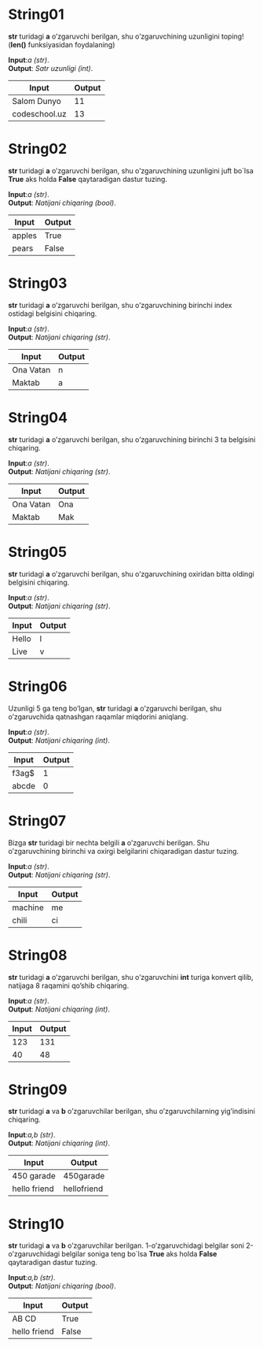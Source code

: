 # String01

**str** turidagi **a** o’zgaruvchi  berilgan, shu o’zgaruvchining uzunligini toping! 
(**len()** funksiyasidan foydalaning)

**Input**:*a (str)*.\
**Output**: *Satr uzunligi (int)*.

|   **Input**   |   **Output**    |
|---------------|-----------------|
|Salom Dunyo    |11               |
|codeschool.uz  |13               |


# String02

**str** turidagi **a** o’zgaruvchi berilgan, shu o’zgaruvchining uzunligini juft bo`lsa **True** aks holda **False** qaytaradigan dastur tuzing.

**Input**:*a (str)*.\
**Output**: *Natijani chiqaring (bool)*.

|   **Input**   |   **Output**    |
|---------------|-----------------|
|apples         |True             |
|pears          |False            |

# String03

**str** turidagi **a** o’zgaruvchi  berilgan, shu o’zgaruvchining birinchi index ostidagi belgisini chiqaring.

**Input**:*a (str)*.\
**Output**: *Natijani chiqaring (str)*.

|   **Input**   |   **Output**    |
|---------------|-----------------|
|Ona Vatan      |n                |
|Maktab         |a                |

# String04

**str** turidagi **a** o’zgaruvchi  berilgan, shu o’zgaruvchining birinchi  3 ta belgisini chiqaring.

**Input**:*a (str)*.\
**Output**: *Natijani chiqaring (str)*.

|   **Input**   |   **Output**    |
|---------------|-----------------|
|Ona Vatan      |Ona              |
|Maktab         |Mak              |

# String05

**str** turidagi **a** o’zgaruvchi  berilgan, shu o’zgaruvchining oxiridan bitta oldingi belgisini chiqaring.

**Input**:*a (str)*.\
**Output**: *Natijani chiqaring (str)*.

|   **Input**   |   **Output**    |
|---------------|-----------------|
|Hello          |l                |
|Live           |v                |

# String06

Uzunligi 5 ga teng bo’lgan, **str** turidagi **a** o’zgaruvchi berilgan, shu o’zgaruvchida qatnashgan raqamlar miqdorini aniqlang.

**Input**:*a (str)*.\
**Output**: *Natijani chiqaring (int)*.

|   **Input**   |   **Output**    |
|---------------|-----------------|
|f3ag$          |1                |
|abcde          |0                |

# String07

Bizga **str** turidagi  bir nechta belgili **a** o’zgaruvchi berilgan. Shu o’zgaruvchining birinchi va oxirgi belgilarini chiqaradigan dastur tuzing.

**Input**:*a (str)*.\
**Output**: *Natijani chiqaring (str)*.

|   **Input**   |   **Output**    |
|---------------|-----------------|
|machine        |me               |
|chili          |ci               |

# String08

**str** turidagi **a** o’zgaruvchi  berilgan, shu o’zgaruvchini **int** turiga konvert qilib, natijaga 8 raqamini qo’shib chiqaring.

**Input**:*a (str)*.\
**Output**: *Natijani chiqaring (int)*.

|   **Input**   |   **Output**    |
|---------------|-----------------|
|123            |131              |
|40             |48               |

# String09

**str** turidagi **a** va **b** o’zgaruvchilar berilgan, shu o’zgaruvchilarning yig’indisini chiqaring.

**Input**:*a,b (str)*.\
**Output**: *Natijani chiqaring (int)*.

|   **Input**   |   **Output**    |
|---------------|-----------------|
|450 garade     |450garade        |
|hello friend   |hellofriend      |

# String10

**str** turidagi **a** va **b** o’zgaruvchilar berilgan. 1-o’zgaruvchidagi belgilar soni 2-o’zgaruvchidagi belgilar soniga teng bo`lsa **True** aks holda **False** qaytaradigan dastur tuzing.

**Input**:*a,b (str)*.\
**Output**: *Natijani chiqaring (bool)*.

|   **Input**   |   **Output**    |
|---------------|-----------------|
|AB CD          |True             |
|hello friend   |False            |
